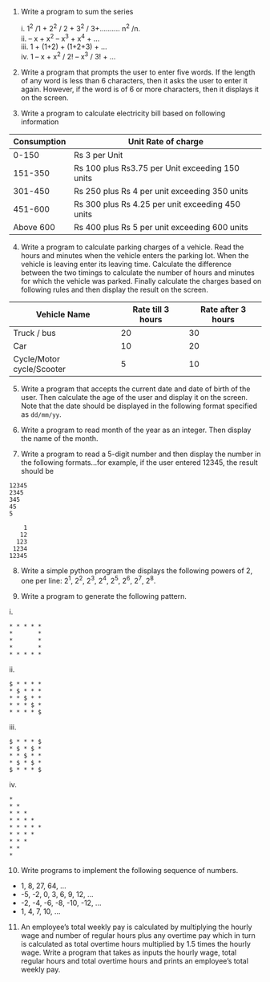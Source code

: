 
01. Write a program to sum the series

    i. 1<sup>2</sup> /1 + 2<sup>2</sup> / 2 + 3<sup>2</sup> / 3+.......... n<sup>2</sup> /n.<br>
    ii. – x + x<sup>2</sup> – x<sup>3</sup> + x<sup>4</sup> + ...<br>
    iii. 1 + (1+2) + (1+2+3) + ...<br>
    iv. 1 – x + x<sup>2</sup> / 2! – x<sup>3</sup> / 3! + ...

02.  Write a program that prompts the user to enter five words. If the length of any word is
less than 6 characters, then it asks the user to enter it again. However, if the word is of 6
or more characters, then it displays it on the screen.

03.  Write a program to calculate electricity bill based on following information

  | Consumption | Unit Rate of charge                              |
  | ----------- | ------------------------------------------------ |
  | 0-150       | Rs 3 per Unit                                    |
  | 151-350     | Rs 100 plus Rs3.75 per Unit exceeding 150 units  |
  | 301-450     | Rs 250 plus Rs 4 per unit exceeding 350 units    |
  | 451-600     | Rs 300 plus Rs 4.25 per unit exceeding 450 units |
  | Above 600   | Rs 400 plus Rs 5 per unit exceeding 600 units    |

04.  Write a program to calculate parking charges of a vehicle. Read the hours and minutes
when the vehicle enters the parking lot. When the vehicle is leaving enter its leaving
time. Calculate the difference between the two timings to calculate the number of hours
and minutes for which the vehicle was parked. Finally calculate the charges based on
following rules and then display the result on the screen.

  | Vehicle Name              | Rate till 3 hours | Rate after 3 hours |
  | ------------------------- | ----------------- | ------------------ |
  | Truck / bus               | 20                | 30                 |
  | Car                       | 10                | 20                 |
  | Cycle/Motor cycle/Scooter | 5                 | 10                 |

05.  Write a program that accepts the current date and date of birth of the user. Then calculate
the age of the user and display it on the screen. Note that the date should be displayed in
the following format specified as `dd/mm/yy`.

06.  Write a program to read month of the year as an integer. Then display the name of the
month.

07.  Write a program to read a 5-digit number and then display the number in the following
formats...for example, if the user entered 12345, the result should be
```
12345
2345
345
45
5
```
```
    1
   12
  123
 1234
12345
```

08.  Write a simple python program the displays the following powers of 2, one per line: 2<sup>1</sup>, 2<sup>2</sup>, 2<sup>3</sup>, 2<sup>4</sup>, 2<sup>5</sup>, 2<sup>6</sup>, 2<sup>7</sup>, 2<sup>8</sup>.

09.  Write a program to generate the following pattern.

i.
```
* * * * *
*       *
*       *
*       *
* * * * *
```
ii.
```
$ * * * *
* $ * * *
* * $ * *
* * * $ *
* * * * $
```
iii.
```
$ * * * $
* $ * $ *
* * $ * *
* $ * $ *
$ * * * $
```
iv.
```
*
* *
* * *
* * * *
* * * * *
* * * *
* * *
* *
*
```

10.  Write programs to implement the following sequence of numbers.
  - 1, 8, 27, 64, ...
  - -5, -2, 0, 3, 6, 9, 12, ...
  - -2, -4, -6, -8, -10, -12, ...
  - 1, 4, 7, 10, ...

11.  An employee’s total weekly pay is calculated by multiplying the hourly wage and
number of regular hours plus any overtime pay which in turn is calculated as total
overtime hours multiplied by 1.5 times the hourly wage. Write a program that takes as
inputs the hourly wage, total regular hours and total overtime hours and prints an
employee’s total weekly pay.